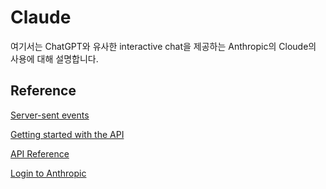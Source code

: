 # Claude

여기서는 ChatGPT와 유사한 interactive chat을 제공하는 Anthropic의 Cloude의 사용에 대해 설명합니다.

## Reference

[Server-sent events](https://developer.mozilla.org/en-US/docs/Web/API/Server-sent_events)

[Getting started with the API](https://console.anthropic.com/docs/api)

[API Reference](https://console.anthropic.com/docs/api/reference)

[Login to Anthropic](https://console.anthropic.com/login)
